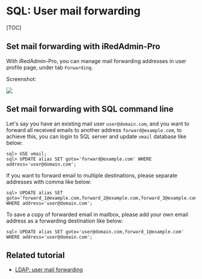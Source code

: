 # SQL: User mail forwarding

[TOC]

## Set mail forwarding with iRedAdmin-Pro

With iRedAdmin-Pro, you can manage mail forwarding addresses in user
profile page, under tab `Forwarding`.

Screenshot:

![](../images/iredadmin/user_profile_mail_forwarding.png)

## Set mail forwarding with SQL command line

Let's say you have an existing mail user `user@domain.com`, and you want to
forward all received emails to another address `forward@example.com`,
to achieve this, you can login to SQL server and update `vmail` database like
below:

```
sql> USE vmail;
sql> UPDATE alias SET goto='forward@example.com' WHERE address='user@domain.com';
```

If you want to forward email to multiple destinations, please separate
addresses with comma like below:

```
sql> UPDATE alias SET goto='forward_1@example.com,forward_2@example.com,forward_3@example.com' WHERE address='user@domain.com';
```

To save a copy of forwarded email in mailbox, please add your own email address
as a forwarding destination like below:

```
sql> UPDATE alias SET goto='user@domain.com,forward_1@example.com' WHERE address='user@domain.com';
```

## Related tutorial

* [LDAP: user mail forwarding](./ldap.user.mail.forwarding.html)
